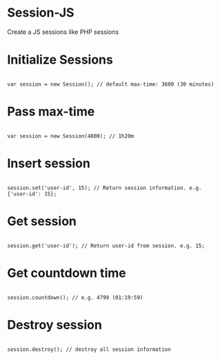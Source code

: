 # Session-JS
Create a JS sessions like PHP sessions

# Initialize Sessions
<code>
var session = new Session(); // default max-time: 3600 (30 minutes)
</code>

# Pass max-time
<code>
var session = new Session(4800); // 1h20m
</code>

# Insert session
<code>
session.set('user-id', 15); // Return session information. e.g. {'user-id': 15};
</code>

# Get session
<code>
session.get('user-id'); // Return user-id from session. e.g. 15;
</code>

# Get countdown time
<code>
session.countdown(); // e.g. 4799 (01:19:59)
</code>

# Destroy session
<code>
session.destroy(); // destroy all session information
</code>
